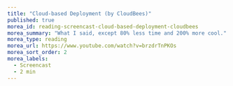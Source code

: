 ```yaml
---
title: "Cloud-based Deployment (by CloudBees)"
published: true
morea_id: reading-screencast-cloud-based-deployment-cloudbees
morea_summary: "What I said, except 80% less time and 200% more cool."
morea_type: reading
morea_url: https://www.youtube.com/watch?v=brzdrTnPKOs
morea_sort_order: 2
morea_labels:
  - Screencast
  - 2 min
---
```


